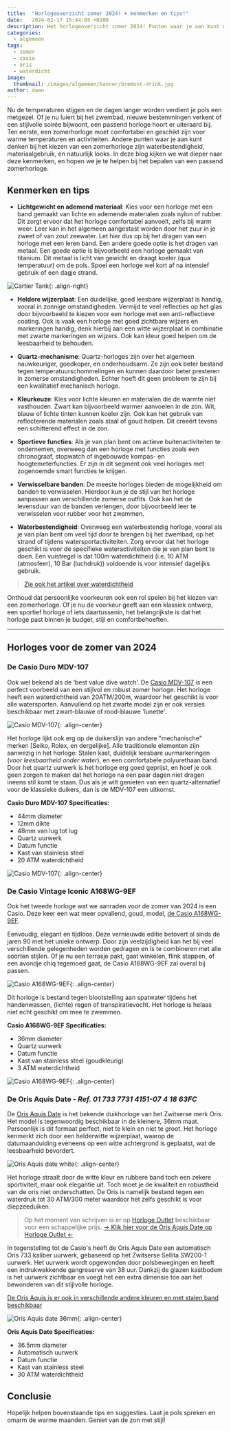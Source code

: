 ```yaml
---
title:  "Horlogeoverzicht zomer 2024! + kenmerken en tips!"
date:   2024-02-17 15:44:05 +0200
description: Het horlogeoverzicht zomer 2024! Punten waar je aan kunt denken bij het kiezen van een zomerhorloge zijn waterbestendigheid, materiaalgebruik, en natuurlijk looks. In deze blog kijken we wat dieper naar deze kenmerken, en hopen we je te helpen bij het bepalen van een passend zomerhorloge.
categories:
  - algemeen
tags:
  - zomer
  - casio
  - oris
  - waterdicht
image: 
  thumbnail: /images/algemeen/banner/bremont-drink.jpg
author: daan
---
```

Nu de temperaturen stijgen en de dagen langer worden verdient je pols een metgezel. Of je nu luiert bij het zwembad, nieuwe bestemmingen verkent of een stijlvolle soirée bijwoont, een passend horloge hoort er uiteraard bij. Ten eerste, een zomerhorloge moet comfortabel en geschikt zijn voor warme temperaturen en activiteiten. Andere punten waar je aan kunt denken bij het kiezen van een zomerhorloge zijn waterbestendigheid, materiaalgebruik, en natuurlijk looks. In deze blog kijken we wat dieper naar deze kenmerken, en hopen we je te helpen bij het bepalen van een passend zomerhorloge.

## Kenmerken en tips
* **Lichtgewicht en ademend materiaal**: Kies voor een horloge met een band gemaakt van lichte en ademende materialen zoals nylon of rubber. Dit zorgt ervoor dat het horloge comfortabel aanvoelt, zelfs bij warm weer. Leer kan in het algemeen aangestast worden door het zuur in je zweet of van zout zeewater. Let hier dus op bij het dragen van een horloge met een leren band. Een andere goede optie is het dragen van metaal. Een goede optie is bijvoorbeeld een horloge gemaakt van titanium. Dit metaal is licht van gewicht en draagt koeler (qua temperatuur) om de pols. Spoel een horloge wel kort af na intensief gebruik of een dagje strand.

![Cartier Tank](/images/horloges/cartier/tank-zomer.png){: .align-right}

* **Heldere wijzerplaat**: Een duidelijke, goed leesbare wijzerplaat is handig, vooral in zonnige omstandigheden. Vermijd te veel reflecties op het glas door bijvoorbeeld te kiezen voor een horloge met een anti-reflectieve coating. Ook is vaak een horloge met goed zichtbare wijzers en markeringen handig, denk hierbij aan een witte wijzerplaat in combinatie met zwarte markeringen en wijzers. Ook kan kleur goed helpen om de leesbaarheid te behouden.

* **Quartz-mechanisme**: Quartz-horloges zijn over het algemeen nauwkeuriger, goedkoper, en onderhoudsarm. Ze zijn ook beter bestand tegen temperatuurschommelingen en kunnen daardoor beter presteren in zomerse omstandigheden. Echter hoeft dit geen probleem te zijn bij een kwalitatief mechanisch horloge.

* **Kleurkeuze**: Kies voor lichte kleuren en materialen die de warmte niet vasthouden. Zwart kan bijvoorbeeld warmer aanvoelen in de zon. Wit, blauw of lichte tinten kunnen koeler zijn. Ook kan het gebruik van reflecterende materialen zoals staal of goud helpen. Dit creeërt tevens een schitterend effect in de zon.

* **Sportieve functies**: Als je van plan bent om actieve buitenactiviteiten te ondernemen, overweeg dan een horloge met functies zoals een chronograaf, stopwatch of ingebouwde kompas- en hoogtemeterfuncties. Er zijn in dit segment ook veel horloges met zogenoemde smart functies te krijgen.

* **Verwisselbare banden**: De meeste horloges bieden de mogelijkheid om banden te verwisselen. Hierdoor kun je de stijl van het horloge aanpassen aan verschillende zomerse outfits. Ook kan het de levensduur van de banden verlengen, door bijvoorbeeld leer te verwisselen voor rubber voor het zwemmen.

* **Waterbestendigheid**: Overweeg een waterbestendig horloge, vooral als je van plan bent om veel tijd door te brengen bij het zwembad, op het strand of tijdens watersportactiviteiten. Zorg ervoor dat het horloge geschikt is voor de specifieke wateractiviteiten die je van plan bent te doen. Een vuistregel is dat 100m waterdichtheid (i.e. 10 ATM (atmosfeer), 10 Bar (luchdruk)) voldoende is voor intensief dagelijks gebruik.

> [Zie ook het artikel over waterdichtheid](/algemeen/waterdichtheid)

Onthoud dat persoonlijke voorkeuren ook een rol spelen bij het kiezen van een zomerhorloge. Of je nu de voorkeur geeft aan een klassiek ontwerp, een sportief horloge of iets daartussenin, het belangrijkste is dat het horloge past binnen je budget, stijl en comfortbehoeften.

***

## Horloges voor de zomer van 2024

### De Casio Duro MDV-107
Ook wel bekend als de ‘best value dive watch’. De <a target="_blank" href="https://partner.bol.com/click/click?p=2&t=url&s=1321762&f=TXL&url=https%3A%2F%2Fwww.bol.com%2Fnl%2Fnl%2Ff%2Fcasio-collection-men-horloge%2F9300000082073914%2F&name=Casio%20Collection%20MDV-107-1A1VEF%20Herenhorloge%204...">Casio MDV-107</a> is een perfect voorbeeld van een stijlvol en robust zomer horloge. Het horloge heeft een waterdichtheid van 20ATM/200m, waardoor het geschikt is voor alle watersporten. Aanvullend op het zwarte model zijn er ook versies beschikbaar met zwart-blauwe of rood-blauwe 'lunette'. 

![Casio MDV-107](/images/horloges/casio/mdv-107.jpg){: .align-center}

Het horloge lijkt ook erg op de duikerslijn van andere "mechanische" merken [Seiko, Rolex, en dergelijke]. Alle traditionele elementen zijn aanwezig in het horloge: Stalen kast, duidelijk leesbare uurmarkeringen (_voor leesbaarheid onder water_), en een comfortabele polyurethaan band. Door het quartz uurwerk is het horloge erg goed geprijst, en hoef je ook geen zorgen te maken dat het horloge na een paar dagen niet dragen ineens stil komt te staan. Dus als je wilt genieten van een quartz-alternatief voor de klassieke duikers, dan is de MDV-107 een uitkomst.

<center><script type="text/javascript">var bol_sitebar_v2={"id":"bol_1708183315825", "baseUrl":"partner.bol.com","productId":"9300000082073914","familyId":"9300000082073914","siteId":"1321762","target":true,"rating":true,"price":true,"deliveryDescription":true,"button":true,"linkName":"Casio%20Collection%20MDV-107-1A1VEF%20Herenhorloge%204...","linkSubId":""};</script><script type="text/javascript" src="https://partner.bol.com/promotion/static/js/partnerProductlinkV2.js" id="bol_1708183315825"></script></center>

**Casio Duro MDV-107 Specificaties:**
* 44mm diameter
* 12mm dikte
* 48mm van lug tot lug
* Quartz uurwerk
* Datum functie
* Kast van stainless steel
* 20 ATM waterdichtheid

![Casio MDV-107](/images/horloges/casio/mdv-107-br.jpg){: .align-center}

### De Casio Vintage Iconic A168WG-9EF
Ook het tweede horloge wat we aanraden voor de zomer van 2024 is een Casio. Deze keer een wat meer opvallend, goud, model, <a target="_blank" href="https://partner.bol.com/click/click?p=2&t=url&s=1321762&f=TXL&url=https%3A%2F%2Fwww.bol.com%2Fnl%2Fnl%2Fp%2Fcasio-vintage-iconic-a168wg-9ef-unisex-horloge-36-3-mm-goudkleurig%2F9200000026739657%2F&name=Casio%20Vintage%20Iconic%20A168WG-9EF%20Unisex%20Horloge...">de Casio A168WG-9EF</a>.

Eenvoudig, elegant en tijdloos. Deze vernieuwde editie betovert al sinds de jaren 90 met het unieke ontwerp. Door zijn veelzijdigheid kan het bij veel verschillende gelegenheden worden gedragen en is te combineren met alle soorten stijlen. Of je nu een terrasje pakt, gaat winkelen, flink stappen, of een avondje chiq tegemoed gaat, de Casio A168WG-9EF zal overal bij passen.

![Casio A168WG-9EF](/images/horloges/casio/A168WG-9EF-arm.jpg){: .align-center}

Dit horloge is bestand tegen blootstelling aan spatwater tijdens het handenwassen, (lichte) regen of transpiratievocht. Het horloge is helaas niet echt geschikt om mee te zwemmen.

<center><script type="text/javascript">var bol_sitebar_v2={"id":"bol_1708184120593", "baseUrl":"partner.bol.com","productId":"9200000026739657","familyId":"","siteId":"1321762","target":true,"rating":true,"price":true,"deliveryDescription":true,"button":true,"linkName":"Casio%20Vintage%20Iconic%20A168WG-9EF%20Unisex%20Horloge...","linkSubId":""};</script><script type="text/javascript" src="https://partner.bol.com/promotion/static/js/partnerProductlinkV2.js" id="bol_1708184120593"></script></center>

**Casio A168WG-9EF Specificaties:**
* 36mm diameter
* Quartz uurwerk
* Datum functie
* Kast van stainless steel (goudkleurig)
* 3 ATM waterdichtheid

![Casio A168WG-9EF](/images/horloges/casio/A168WG-9EF.png){: .align-center}

### De Oris Aquis Date - _Ref. 01 733 7731 4151-07 4 18 63FC_
De <a target="_blank" href="https://jf79.net/c/?si=16568&li=1711602&wi=388520&dl=a-84362237%2Foris%2Foris-aquis-date-30atm-dames-duikhorloge-36-5mm%2F%23description">Oris Aquis Date</a> is het bekende duikhorloge van het Zwitserse merk Oris. Het model is tegenwoordig beschikbaar in de kleinere, 36mm maat. Persoonlijk is dit formaat perfect, niet te klein en niet te groot. Het horloge kenmerkt zich door een helderwitte wijzerplaat, waarop de datumaanduiding eveneens op een witte achtergrond is geplaatst, wat de leesbaarheid bevordert. 

![Oris Aquis date white](/images/horloges/oris/aquis-date-white.png){: .align-center}

Het horloge straalt door de witte kleur en rubbere band toch een zekere sportiviteit, maar ook elegantie uit. Toch moet je de kwaliteit en robustheid van de oris niet onderschatten. De Oris is namelijk bestand tegen een waterdruk tot 30 ATM/300 meter waardoor het zelfs geschikt is voor diepzeeduiken.

> Op het moment van schrijven is er op <a target="_blank" href="https://jf79.net/c/?si=16568&li=1711602&wi=388520&dl=a-84362237%2Foris%2Foris-aquis-date-30atm-dames-duikhorloge-36-5mm%2F%23description">Horloge Outlet</a> beschikbaar voor een schappelijke prijs. <a href="https://jf79.net/c/?si=16568&li=1711602&wi=388520&dl=a-84362237%2Foris%2Foris-aquis-date-30atm-dames-duikhorloge-36-5mm%2F%23description"> -> Klik hier voor de Oris Aquis Date op Horloge Outlet <- </a>

In tegenstelling tot de Casio's heeft de Oris Aquis Date een automatisch Oris 733 kaliber uurwerk, gebaseerd op het Zwitserse Sellita SW200-1 uurwerk. Het uurwerk wordt opgewonden door polsbewegingen en heeft een indrukwekkende gangreserve van 38 uur. Dankzij de glazen kastbodem is het uurwerk zichtbaar en voegt het een extra dimensie toe aan het bewonderen van dit stijlvolle horloge.

<a target="_blank" href="https://jf79.net/c/?si=16568&li=1711602&wi=388520&dl=a-84362237%2Foris%2Foris-aquis-date-30atm-dames-duikhorloge-36-5mm%2F%23description">De Oris Aquis is er ook in verschillende andere kleuren en met stalen band beschikbaar</a>

![Oris Aquis date 36mm](/images/horloges/oris/oris-aquis-36.jpg){: .align-center}

**Oris Aquis Date Specificaties:**
* 36.5mm diameter
* Automatisch uurwerk
* Datum functie
* Kast van stainless steel
* 30 ATM waterdichtheid

## Conclusie
Hopelijk helpen bovenstaande tips en suggesties. Laat je pols spreken en omarm de warme maanden. Geniet van de zon met stijl!

